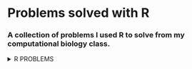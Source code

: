 # Problems solved with R
### A collection of problems I used R to solve from my computational biology class.
<details><summary>R PROBLEMS</summary>
<p>
R problems solved
Assignment 1
Assignment 2
Exam
One exam taken from class that tested us over R
<p>
